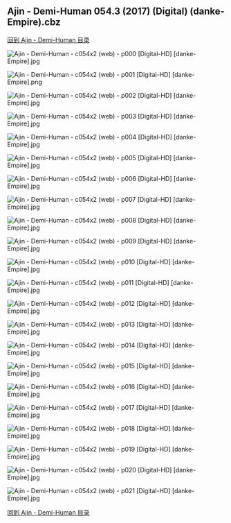 ## Ajin - Demi-Human 054.3 (2017) (Digital) (danke-Empire).cbz


[回到 Ajin - Demi-Human 目录](https://github.com/alicewish/markdown/blob/master/series/Ajin-Demi-Human.md)


![Ajin - Demi-Human - c054x2 (web) - p000 [Digital-HD] [danke-Empire].jpg](https://wx1.sinaimg.cn/large/6a9fdecaly1fnzaqm8rjcj21j82cwe81.jpg)

![Ajin - Demi-Human - c054x2 (web) - p001 [Digital-HD] [danke-Empire].png](https://wx1.sinaimg.cn/large/6a9fdecagy1fm6cdlrfz8j21kw27n0p6.jpg)

![Ajin - Demi-Human - c054x2 (web) - p002 [Digital-HD] [danke-Empire].jpg](https://wx1.sinaimg.cn/large/6a9fdecaly1fnzaqru6q1j21kw27nhdt.jpg)

![Ajin - Demi-Human - c054x2 (web) - p003 [Digital-HD] [danke-Empire].jpg](https://wx1.sinaimg.cn/large/6a9fdecaly1fnzaqx25mdj21kw27nu0x.jpg)

![Ajin - Demi-Human - c054x2 (web) - p004 [Digital-HD] [danke-Empire].jpg](https://wx1.sinaimg.cn/large/6a9fdecaly1fnzar3272pj21kw27ne82.jpg)

![Ajin - Demi-Human - c054x2 (web) - p005 [Digital-HD] [danke-Empire].jpg](https://wx1.sinaimg.cn/large/6a9fdecaly1fnzar8zjb1j21kw27n7wi.jpg)

![Ajin - Demi-Human - c054x2 (web) - p006 [Digital-HD] [danke-Empire].jpg](https://wx1.sinaimg.cn/large/6a9fdecaly1fnzareyop9j21kw27n4qq.jpg)

![Ajin - Demi-Human - c054x2 (web) - p007 [Digital-HD] [danke-Empire].jpg](https://wx1.sinaimg.cn/large/6a9fdecaly1fnzarlbw49j21kw27n4qq.jpg)

![Ajin - Demi-Human - c054x2 (web) - p008 [Digital-HD] [danke-Empire].jpg](https://wx1.sinaimg.cn/large/6a9fdecaly1fnzarrd4f9j21kw27n1ky.jpg)

![Ajin - Demi-Human - c054x2 (web) - p009 [Digital-HD] [danke-Empire].jpg](https://wx1.sinaimg.cn/large/6a9fdecaly1fnzas03ddqj21kw27n7wi.jpg)

![Ajin - Demi-Human - c054x2 (web) - p010 [Digital-HD] [danke-Empire].jpg](https://wx1.sinaimg.cn/large/6a9fdecaly1fnzas4mbgpj21kw27nqv5.jpg)

![Ajin - Demi-Human - c054x2 (web) - p011 [Digital-HD] [danke-Empire].jpg](https://wx1.sinaimg.cn/large/6a9fdecaly1fnzasdqnrxj21kw27n7wi.jpg)

![Ajin - Demi-Human - c054x2 (web) - p012 [Digital-HD] [danke-Empire].jpg](https://wx1.sinaimg.cn/large/6a9fdecaly1fnzasjblb3j21kw27nqv5.jpg)

![Ajin - Demi-Human - c054x2 (web) - p013 [Digital-HD] [danke-Empire].jpg](https://wx1.sinaimg.cn/large/6a9fdecaly1fnzasolc4tj21kw27nx6p.jpg)

![Ajin - Demi-Human - c054x2 (web) - p014 [Digital-HD] [danke-Empire].jpg](https://wx1.sinaimg.cn/large/6a9fdecaly1fnzast0xy5j21kw27ne81.jpg)

![Ajin - Demi-Human - c054x2 (web) - p015 [Digital-HD] [danke-Empire].jpg](https://wx1.sinaimg.cn/large/6a9fdecaly1fnzaszzrixj21kw27nhdu.jpg)

![Ajin - Demi-Human - c054x2 (web) - p016 [Digital-HD] [danke-Empire].jpg](https://wx1.sinaimg.cn/large/6a9fdecaly1fnzat98w7ij21kw27n7wi.jpg)

![Ajin - Demi-Human - c054x2 (web) - p017 [Digital-HD] [danke-Empire].jpg](https://wx1.sinaimg.cn/large/6a9fdecaly1fnzatgzob6j21kw27nb29.jpg)

![Ajin - Demi-Human - c054x2 (web) - p018 [Digital-HD] [danke-Empire].jpg](https://wx1.sinaimg.cn/large/6a9fdecaly1fnzatm35ruj21kw27nnpd.jpg)

![Ajin - Demi-Human - c054x2 (web) - p019 [Digital-HD] [danke-Empire].jpg](https://wx1.sinaimg.cn/large/6a9fdecaly1fnzatqmnd7j21kw27ne81.jpg)

![Ajin - Demi-Human - c054x2 (web) - p020 [Digital-HD] [danke-Empire].jpg](https://wx1.sinaimg.cn/large/6a9fdecaly1fnzatyqd10j21kw27ne81.jpg)

![Ajin - Demi-Human - c054x2 (web) - p021 [Digital-HD] [danke-Empire].jpg](https://wx1.sinaimg.cn/large/6a9fdecaly1fnzau3vl4xj21kw27nazj.jpg)

[回到 Ajin - Demi-Human 目录](https://github.com/alicewish/markdown/blob/master/series/Ajin-Demi-Human.md)

